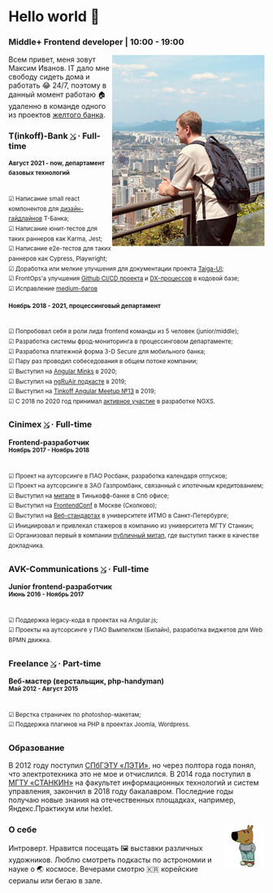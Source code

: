 # Hello world 👋

### Middle+ Frontend developer | 10:00 - 19:00

<img src="https://raw.githubusercontent.com/splincode/splincode/refs/heads/main/assets/south-korea4.jpg" width="300" align="right">

Всем привет, меня зовут Максим Иванов. IT дало мне свободу сидеть дома и работать 😂 24/7, поэтому в данный момент работаю 🏠 удаленно в команде одного из проектов
<a href="https://en.wikipedia.org/wiki/T-Bank" target="_blank">желтого банка</a>.

### T(inkoff)-Bank <a href="https://www.tbank.ru/" target="_blank"><code>⤯</code></a> · Full-time

<sup><b>Август 2021 - now, департамент базовых технологий</b></sup> <br>
<span title="Инструменты, с которыми начал работать">
<code><img alt="" height="17px" src="https://cdn.svgporn.com/logos/github-icon.svg" align="center" /></code>
<code><img alt="" height="17px" src="https://cdn.svgporn.com/logos/figma.svg" align="center" /></code>
<code><img alt="" height="17px" src="https://cdn.svgporn.com/logos/nx.svg" align="center" /></code>
<code><img alt="" height="17px" src="https://cdn.svgporn.com/logos/angular-icon.svg" align="center" /></code>
<code><img alt="" height="17px" src="https://cdn.svgporn.com/logos/less.svg" align="center" /></code>
<code><img alt="" height="17px" src="https://cdn.svgporn.com/logos/playwright.svg" align="center" /></code>
<code><img alt="" height="17px" src="https://cdn.svgporn.com/logos/react.svg" align="center" /></code>
<code><img alt="" height="17px" src="https://cdn.svgporn.com/logos/docusaurus.svg" align="center" /></code>
</span>

<sup>☑ Написание small react компонентов для [дизайн-гайдлайнов](https://design.tbank.ru/) Т-Банка;</sup><br>
<sup>☑ Написание юнит-тестов для таких раннеров как Karma, Jest;</sup><br>
<sup>☑ Написание e2e-тестов для таких раннеров как Cypress, Playwright;</sup><br>
<sup>☑ Доработка или мелкие улучшения для документации проекта [Taiga-UI](https://taiga-ui.dev/);</sup><br>
<sup>☑ FrontOps'а улучшения [Github CI/CD проекта](https://github.com/taiga-family/ci) и [DX-процессов](https://github.com/taiga-family/configurations) в кодовой базе;</sup><br>
<sup>☑ Исправление [medium-багов](https://github.com/taiga-family/taiga-ui/issues?q=is%3Aissue%20state%3Aclosed%20assignee%3Asplincode)</sup>

<sup><b>Ноябрь 2018 - 2021, процессинговый департамент</b></sup> <br>
<span title="Инструменты, с которыми начал работать">
<code><img alt="" height="17px" src="https://cdn.svgporn.com/logos/gitlab.svg" align="center" /></code>
<code><img alt="" height="17px" src="https://cdn.svgporn.com/logos/docker-icon.svg" align="center" /></code>
<code><img alt="" height="17px" src="https://v6.angular.io/assets/images/logos/angular/shield-large.svg" align="center" /></code>
<code><img alt="" height="17px" src="https://cdn.svgporn.com/logos/sass.svg" align="center" /></code>
<code><img alt="" height="17px" src="https://v9.material.angular.io/assets/img/angular-material-logo.svg" align="center" /></code>
<code><img alt="" height="17px" src="https://cdn.svgporn.com/logos/lerna.svg" align="center" /></code>
<code><img alt="" height="17px" src="https://user-images.githubusercontent.com/1283734/83267345-6c14e180-a207-11ea-95fb-eebcf1b1c3b3.png" align="center" /></code>
<code><img alt="" height="17px" src="https://cdn.svgporn.com/logos/jest.svg" align="center" /></code>
<code><img alt="" height="17px" src="https://cdn.svgporn.com/logos/cypress-icon.svg" align="center" /></code>
</span>

<sup>☑ Попробовал себя в роли лида frontend команды из 5 человек (junior/middle);</sup> <br> <sup>☑ Разработка системы фрод-мониторинга в процессинговом
департаменте;</sup> <br> <sup>☑ Разработка платежной форма 3-D Secure для мобильного банка;</sup> <br> <sup>☑ Пару раз
проводил собеседования в общем потоке компании;</sup> <br> <sup>☑ Выступил на
[Angular Minks](https://www.youtube.com/watch?v=BtVHm0FJIRA&ab_channel=AngularMinsk) в 2020;</sup> <br><sup>☑ Выступил
на [ngRuAir подкасте](https://m.youtube.com/watch?v=0OT8O4gj6ak) в 2019;</sup><br> <sup>☑ Выступил на
[Tinkoff Angular Meetup №13](https://meetup.tbank.ru/event/angular-meetup-13/) в 2019;</sup> <br><sup>☑ С 2018 по 2020
год принимал [активное участие](https://github.com/ngxs/store/graphs/contributors) в разработке NGXS.</sup>

### Cinimex <a href="https://cinimex.ru/" target="_blank"><code>⤯</code></a> · Full-time

**Frontend-разработчик** <br> 
<sup><b>Ноябрь 2017 - Ноябрь 2018</b></sup> <br>
<span title="Инструменты, с которыми начал работать">
<code><img alt="" height="17px" src="https://cdn.svgporn.com/logos/jenkins.svg" align="center" /></code>
<code><img alt="" height="17px" src="https://cdn.svgporn.com/logos/bitbucket.svg" align="center" /></code>
<code><img alt="" height="17px" src="https://cdn.svgporn.com/logos/jira.svg" align="center" /></code>
<code><img alt="" height="17px" src="https://cdn.svgporn.com/logos/confluence.svg" align="center" /></code>
<code><img alt="" height="17px" src="https://cdn.svgporn.com/logos/typescript-icon.svg" align="center" /></code>
<code><img alt="" height="17px" src="https://v6.angular.io/assets/images/logos/angular/shield-large.svg" align="center" /></code>
<code><img alt="" height="17px" src="https://cdn.svgporn.com/logos/reactivex.svg" align="center" /></code>
<code><img alt="" height="17px" src="https://cdn.svgporn.com/logos/webpack.svg" align="center" /></code>
<code><img alt="" height="17px" src="https://cdn.svgporn.com/logos/stylus.svg" align="center" /></code>
<code><img alt="" height="17px" src="https://cdn.svgporn.com/logos/materializecss.svg" align="center" /></code>
<code><img alt="" height="17px" src="https://cdn.svgporn.com/logos/karma.svg" align="center" /></code>
<code><img alt="" height="17px" src="https://cdn.svgporn.com/logos/protractor.svg" align="center" /></code>
</span>

<sup>☑ Проект на аутсорсинге в ПАО Росбанк, разработка календаря отпусков;</sup> <br> <sup>☑ Проект на аутсорсинге в
ЗАО Газпромбанк, связанный с ипотечным кредитованием;</sup><br><sup>☑ Выступил на
[митапе](https://www.google.com/search?q=angular+%D0%BC%D0%B0%D0%BA%D1%81%D0%B8%D0%BC+%D0%B8%D0%B2%D0%B0%D0%BD%D0%BE%D0%B2+change+detection&rlz=1C5GCEM_enRU1116RU1116&oq=angular+%D0%BC%D0%B0%D0%BA%D1%81%D0%B8%D0%BC+%D0%B8%D0%B2%D0%B0%D0%BD%D0%BE%D0%B2+change+detection&gs_lcrp=EgZjaHJvbWUyBggAEEUYOTIGCAEQRRhA0gEINjI0MWowajSoAgCwAgE&sourceid=chrome&ie=UTF-8)
в Тинькофф-банке в Спб офисе;</sup><br><sup>☑ Выступил на
[FrontendConf](https://www.youtube.com/watch?v=7646rW8qdcQ&ab_channel=FrontendChannel) в Москве
(Сколково);</sup><br><sup>☑ Выступил на
[Веб-стандартах](https://www.youtube.com/watch?v=sxN5hmb2hdU&ab_channel=%D0%92%D0%B5%D0%B1-%D1%81%D1%82%D0%B0%D0%BD%D0%B4%D0%B0%D1%80%D1%82%D1%8B)
в университете ИТМО в Санкт-Петербурге;</sup> <br> <sup>☑ Инициировал и привлекал стажеров в компанию из университета
МГТУ Станкин;</sup> <br> <sup>☑ Организовал первый в компании
[публичный митап](https://www.youtube.com/watch?v=daP3OAjb1Hc&ab_channel=Cinimex), где выступил также в качестве
докладчика.</sup>

### AVK-Communications <a href="http://www.atlant-inform.ru/" target="_blank"><code>⤯</code></a> · Full-time

**Junior frontend-разработчик** <br> 
<sup><b>Июнь 2016 - Ноябрь 2017</b></sup> <br>
<span title="Инструменты, с которыми начал работать">
<code><img alt="" height="17px" src="https://cdn.svgporn.com/logos/webstorm.svg" align="center" /></code>
<code><img alt="" height="17px" src="https://cdn.svgporn.com/logos/teamcity.svg" align="center" /></code>
<code><img alt="" height="17px" src="https://cdn.worldvectorlogo.com/logos/upsource-icon.svg" align="center" /></code>
<code><img alt="" height="17px" src="https://cdn.svgporn.com/logos/youtrack.svg" align="center" /></code>
<code><img alt="" height="17px" src="https://cdn.svgporn.com/logos/javascript.svg" align="center" /></code>
<code><img alt="" height="17px" src="https://angularjs.org/img/ng-logo.png" align="center" /></code>
</span>

<sup>☑ Поддержка legacy-кода в проектах на Angular.js;</sup><br> <sup>☑ Проекты на аутсорсинге у ПАО Вымпелком
(Билайн), разработка виджетов для Web BPMN движка.</sup>

### Freelance <a href="https://freelance.ru/" target="_blank"><code>⤯</code></a> · Part-time

**Веб-мастер (верстальщик, php-handyman)** <br> 
<sup><b>Май 2012 - Август 2015</b></sup> <br>
<span title="Инструменты, с которыми начал работать">
<code><img alt="" height="17px" src="https://cdn.svgporn.com/logos/sublimetext-icon.svg" align="center" /></code>
<code><img alt="" height="17px" src="https://cdn.svgporn.com/logos/adobe-photoshop.svg" align="center" /></code>
<code><img alt="" height="17px" src="https://cdn.svgporn.com/logos/html-5.svg" align="center" /></code>
<code><img alt="" height="17px" src="https://cdn.svgporn.com/logos/css-3.svg" align="center" /></code>
<code><img alt="" height="17px" src="https://cdn.svgporn.com/logos/javascript.svg" align="center" /></code>
<code><img alt="" height="17px" src="https://cdn.svgporn.com/logos/jquery.svg" align="center" /></code>
<code><img alt="" height="17px" src="https://upload.wikimedia.org/wikipedia/commons/0/01/FileZilla_logo.svg" align="center" /></code>
<code><img alt="" height="17px" src="https://cdn.svgporn.com/logos/php.svg" align="center" /></code>
<code><img alt="" height="17px" src="https://cdn.svgporn.com/logos/mysql.svg" align="center" /></code>
<code><img alt="" height="17px" src="https://cdn.svgporn.com/logos/joomla.svg" align="center" /></code>
<code><img alt="" height="17px" src="https://cdn.svgporn.com/logos/wordpress.svg" align="center" /></code>
</span>

<sup>☑ Верстка страничек по photoshop-макетам;</sup> <br> <sup>☑ Поддержка плагинов на PHP в проектах Joomla,
Wordpress.</sup> <br>

### Образование

В 2012 году поступил [СПбГЭТУ «ЛЭТИ»](https://etu.ru/), но через полтора года понял, что электротехника это не мое и
отчислился. В 2014 года поступил в [МГТУ «СТАНКИН»](https://stankin.ru/) на факультет информационных технологий и систем
управления, закончил в 2018 году бакалавром. Последние годы получаю новые знания на отечественных площадках, например,
Яндекс.Практикум или hexlet.

### <img src="https://raw.githubusercontent.com/splincode/splincode/refs/heads/main/assets/guy.png" height="84px" align="right"> О себе

Интроверт. Нравится посещать 🖼 выставки различных художников. Люблю смотреть подкасты по
астрономии и науке о 🌏 космосе. Вечерами смотрю 🇰🇷 корейские сериалы или бегаю в зале.
